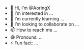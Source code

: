 - 👋 Hi, I’m @AoringX
- 👀 I’m interested in ...
- 🌱 I’m currently learning ...
- 💞️ I’m looking to collaborate on ...
- 📫 How to reach me ...
- 😄 Pronouns: ...
- ⚡ Fun fact: ...

<!---
AoringX/AoringX is a ✨ special ✨ repository because its `README.md` (this file) appears on your GitHub profile.
You can click the Preview link to take a look at your changes.
--->
